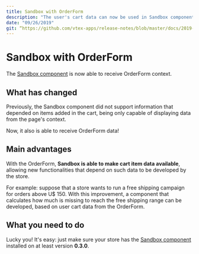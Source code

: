 ```yaml
---
title: Sandbox with OrderForm
description: "The user's cart data can now be used in Sandbox components in a fast and simple way."
date: "09/26/2019"
git: “https://github.com/vtex-apps/release-notes/blob/master/docs/2019-week-38/toast-component-redirect.md”
---
```


# Sandbox with OrderForm

The [Sandbox component](https://vtex.io/docs/components/all/vtex.sandbox/) is now able to receive OrderForm context.

## What has changed

Previously, the Sandbox component did not support information that depended on items added in the cart, being only capable of displaying data from the page's context.

Now, it also is able to receive OrderForm data!

## Main advantages

With the OrderForm, **Sandbox is able to make cart item data available**, allowing new functionalities that depend on such data to be developed by the store.

For example: suppose that a store wants to run a free shipping campaign for orders above U$ 150. With this improvement, a component that calculates how much is missing to reach the free shipping range can be developed, based on user cart data from the OrderForm. 

## What you need to do 

Lucky you! It's easy: just make sure your store has the [Sandbox component](https://vtex.io/docs/components/all/vtex.sandbox/) installed on at least version **0.3.0**.
